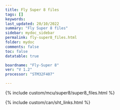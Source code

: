 ```yaml
---
title: Fly Super 8 files
tags: []
keywords: 
last_updated: 20/10/2022
summary: "Fly Super 8 files"
sidebar: mydoc_sidebar
permalink: fly-super8_files.html
folder: mydoc
comments: false
toc: false
datatable: true

boardname: "Fly-Super 8" 
ver: "V 1.2" 
processor: "STM32F407"

---
```

{% include custom/mcu/super8/super8_files.html %}

{% include custom/can/sht_links.html %}